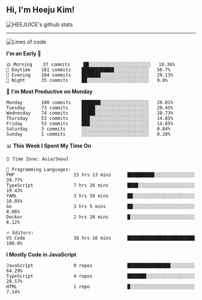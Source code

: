 ## Hi, I'm Heeju Kim!

![HEEJUICE's github stats](https://github-readme-stats.vercel.app/api?username=HEEJUICE&show_icons=true)

---
<!--START_SECTION:waka-->
![Lines of code](https://img.shields.io/badge/From%20Hello%20World%20I%27ve%20Written-19.6%20million%20lines%20of%20code-blue)

**I'm an Early 🐤** 

```text
🌞 Morning    37 commits     ██░░░░░░░░░░░░░░░░░░░░░░░   10.36% 
🌆 Daytime    181 commits    ████████████░░░░░░░░░░░░░   50.7% 
🌃 Evening    104 commits    ███████░░░░░░░░░░░░░░░░░░   29.13% 
🌙 Night      35 commits     ██░░░░░░░░░░░░░░░░░░░░░░░   9.8%

```
📅 **I'm Most Productive on Monday** 

```text
Monday       100 commits    ███████░░░░░░░░░░░░░░░░░░   28.01% 
Tuesday      73 commits     █████░░░░░░░░░░░░░░░░░░░░   20.45% 
Wednesday    74 commits     █████░░░░░░░░░░░░░░░░░░░░   20.73% 
Thursday     53 commits     ███░░░░░░░░░░░░░░░░░░░░░░   14.85% 
Friday       53 commits     ███░░░░░░░░░░░░░░░░░░░░░░   14.85% 
Saturday     3 commits      ░░░░░░░░░░░░░░░░░░░░░░░░░   0.84% 
Sunday       1 commits      ░░░░░░░░░░░░░░░░░░░░░░░░░   0.28%

```


📊 **This Week I Spent My Time On** 

```text
⌚︎ Time Zone: Asia/Seoul

💬 Programming Languages: 
PHP                      15 hrs 13 mins      ██████████░░░░░░░░░░░░░░░   39.77% 
TypeScript               7 hrs 26 mins       ████░░░░░░░░░░░░░░░░░░░░░   19.43% 
YAML                     3 hrs 50 mins       ██░░░░░░░░░░░░░░░░░░░░░░░   10.05% 
Go                       3 hrs 5 mins        ██░░░░░░░░░░░░░░░░░░░░░░░   8.06% 
Docker                   2 hrs 20 mins       █░░░░░░░░░░░░░░░░░░░░░░░░   6.12%

🔥 Editors: 
VS Code                  38 hrs 16 mins      █████████████████████████   100.0%

```

**I Mostly Code in JavaScript** 

```text
JavaScript               9 repos             ████████████████░░░░░░░░░   64.29% 
TypeScript               4 repos             ███████░░░░░░░░░░░░░░░░░░   28.57% 
HTML                     1 repo              █░░░░░░░░░░░░░░░░░░░░░░░░   7.14%

```



<!--END_SECTION:waka-->
